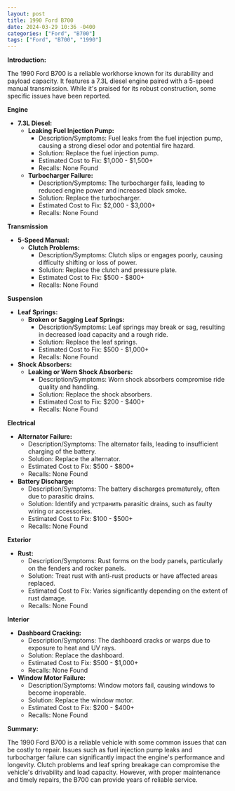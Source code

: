 ```yaml
---
layout: post
title: 1990 Ford B700
date: 2024-03-29 10:36 -0400
categories: ["Ford", "B700"]
tags: ["Ford", "B700", "1990"]
---
```

**Introduction:**

The 1990 Ford B700 is a reliable workhorse known for its durability and payload capacity. It features a 7.3L diesel engine paired with a 5-speed manual transmission. While it's praised for its robust construction, some specific issues have been reported.

**Engine**

* **7.3L Diesel:**
    * **Leaking Fuel Injection Pump:**
        * Description/Symptoms: Fuel leaks from the fuel injection pump, causing a strong diesel odor and potential fire hazard.
        * Solution: Replace the fuel injection pump.
        * Estimated Cost to Fix: $1,000 - $1,500+
        * Recalls: None Found
    * **Turbocharger Failure:**
        * Description/Symptoms: The turbocharger fails, leading to reduced engine power and increased black smoke.
        * Solution: Replace the turbocharger.
        * Estimated Cost to Fix: $2,000 - $3,000+
        * Recalls: None Found

**Transmission**

* **5-Speed Manual:**
    * **Clutch Problems:**
        * Description/Symptoms: Clutch slips or engages poorly, causing difficulty shifting or loss of power.
        * Solution: Replace the clutch and pressure plate.
        * Estimated Cost to Fix: $500 - $800+
        * Recalls: None Found

**Suspension**

* **Leaf Springs:**
    * **Broken or Sagging Leaf Springs:**
        * Description/Symptoms: Leaf springs may break or sag, resulting in decreased load capacity and a rough ride.
        * Solution: Replace the leaf springs.
        * Estimated Cost to Fix: $500 - $1,000+
        * Recalls: None Found
* **Shock Absorbers:**
    * **Leaking or Worn Shock Absorbers:**
        * Description/Symptoms: Worn shock absorbers compromise ride quality and handling.
        * Solution: Replace the shock absorbers.
        * Estimated Cost to Fix: $200 - $400+
        * Recalls: None Found

**Electrical**

* **Alternator Failure:**
    * Description/Symptoms: The alternator fails, leading to insufficient charging of the battery.
    * Solution: Replace the alternator.
    * Estimated Cost to Fix: $500 - $800+
    * Recalls: None Found
* **Battery Discharge:**
    * Description/Symptoms: The battery discharges prematurely, often due to parasitic drains.
    * Solution: Identify and устранить parasitic drains, such as faulty wiring or accessories.
    * Estimated Cost to Fix: $100 - $500+
    * Recalls: None Found

**Exterior**

* **Rust:**
    * Description/Symptoms: Rust forms on the body panels, particularly on the fenders and rocker panels.
    * Solution: Treat rust with anti-rust products or have affected areas replaced.
    * Estimated Cost to Fix: Varies significantly depending on the extent of rust damage.
    * Recalls: None Found

**Interior**

* **Dashboard Cracking:**
    * Description/Symptoms: The dashboard cracks or warps due to exposure to heat and UV rays.
    * Solution: Replace the dashboard.
    * Estimated Cost to Fix: $500 - $1,000+
    * Recalls: None Found
* **Window Motor Failure:**
    * Description/Symptoms: Window motors fail, causing windows to become inoperable.
    * Solution: Replace the window motor.
    * Estimated Cost to Fix: $200 - $400+
    * Recalls: None Found

**Summary:**

The 1990 Ford B700 is a reliable vehicle with some common issues that can be costly to repair. Issues such as fuel injection pump leaks and turbocharger failure can significantly impact the engine's performance and longevity. Clutch problems and leaf spring breakage can compromise the vehicle's drivability and load capacity. However, with proper maintenance and timely repairs, the B700 can provide years of reliable service.
